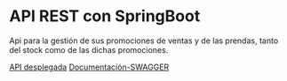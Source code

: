 # API REST con SpringBoot

Api para la gestión de sus promociones de ventas y de las prendas, tanto del stock como de las dichas promociones.

[API desplegada](https://springboot-ropa-api-production.up.railway.app/api/v1/prendas)
[Documentación-SWAGGER](https://springboot-ropa-api-production.up.railway.app/api/swagger-ui/index.html)
